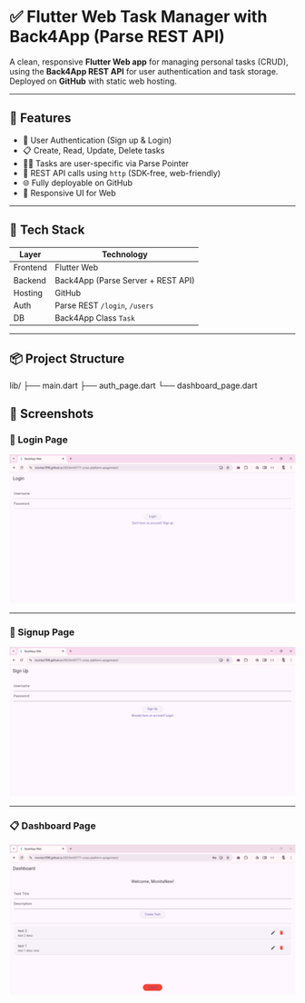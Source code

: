# ✅ Flutter Web Task Manager with Back4App (Parse REST API)

A clean, responsive **Flutter Web app** for managing personal tasks (CRUD), using the **Back4App REST API** for user authentication and task storage. Deployed on **GitHub** with static web hosting.

---

## 🚀 Features

- 🔐 User Authentication (Sign up & Login)
- 📋 Create, Read, Update, Delete tasks
- 🧑‍💼 Tasks are user-specific via Parse Pointer
- 🧠 REST API calls using `http` (SDK-free, web-friendly)
- 🌐 Fully deployable on GitHub
- 📱 Responsive UI for Web

---

## 🧰 Tech Stack

| Layer      | Technology                        |
|------------|-----------------------------------|
| Frontend   | Flutter Web                       |
| Backend    | Back4App (Parse Server + REST API)|
| Hosting    | GitHub                            |
| Auth       | Parse REST `/login`, `/users`     |
| DB         | Back4App Class `Task`             |

---

## 📦 Project Structure

lib/
├── main.dart
├── auth_page.dart
└── dashboard_page.dart

## 📸 Screenshots

### 🔐 Login Page

![Login Page](assets/login.png)

---

### 📝 Signup Page

![Signup](assets/signup.png)

---

### 📋 Dashboard Page

![Dashboard](assets/dashboard.png)
